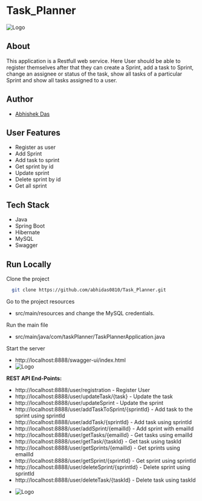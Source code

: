 # Task_Planner 

![Logo](https://www.linkpicture.com/q/task-planner-image.png)

## About


This application is a Restfull web service. Here User should be able to register themselves after that they can create a Sprint, add a task to Sprint, change an assignee or status of the task, show all tasks of a particular Sprint and show all tasks assigned to a user.
 


## Author
- [Abhishek Das](https://github.com/abhidas0810)

## User Features

- Register as user
- Add Sprint
- Add task to sprint
- Get sprint by id
- Update sprint
- Delete sprint by id
- Get all sprint

## Tech Stack

- Java
- Spring Boot
- Hibernate
- MySQL
- Swagger


## Run Locally

Clone the project

```bash
  git clone https://github.com/abhidas0810/Task_Planner.git
```

Go to the project resources


-  src/main/resources and change the MySQL credentials.


Run the main file

- src/main/java/com/taskPlanner/TaskPlannerApplication.java

Start the server

 - http://localhost:8888/swagger-ui/index.html
 - ![Logo](https://www.linkpicture.com/q/img1_22.png) 

**REST API End-Points:**

* http://localhost:8888/user/registration - Register User
* http://localhost:8888/user/updateTask/{task} - Update the task
* http://localhost:8888/user/updateSprint - Update the sprint
* http://localhost:8888/user/addTaskToSprint/{sprintId} - Add task to the sprint using sprintId
* http://localhost:8888/user/addTask/{sprintId} - Add task using sprintId
* http://localhost:8888/user/addSprint/{emailId} - Add sprint with emailId
* http://localhost:8888/user/getTasks/{emailId} - Get tasks using emailId
* http://localhost:8888/user/getTask/{taskId} - Get task using taskId
* http://localhost:8888/user/getSprints/{emailId} - Get sprints using emailId
* http://localhost:8888/user/getSprint/{sprintId} - Get sprint using sprintId
* http://localhost:8888/user/deleteSprint/{sprintId} - Delete sprint using sprintId
* http://localhost:8888/user/deleteTask/{taskId} - Delete task using taskId

- ![Logo](https://www.linkpicture.com/q/img2_18.png)
